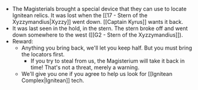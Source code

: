 + The Magisterials brought a special device that they can use to locate Ignitean relics. It was lost when the [[17 - Stern of the Xyzzymandius|Xyzzy]] went down. [[Captain Kyrus]] wants it back.
+ It was last seen in the hold, in the stern. The stern broke off and went down somewhere to the west ([[G2 - Stern of the Xyzzymandius]]).
+ Reward:
	+ Anything you bring back, we'll let you keep half. But you must bring the locators first.
		+ If you try to steal from us, the Magisterium will take it back in time! That's not a threat, merely a warning.
	+ We'll give you one if you agree to help us look for [[Ignitean Complex|Ignitean]] tech.